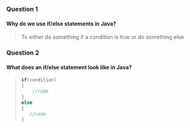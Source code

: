 ### Question 1
#### Why do we use if/else statements in Java?

> To either do something if a condition is true or do something else

### Question 2
#### What does an if/else statement look like in Java?

> ```java
> if(condition)
> {
>     //code
> }
> else
> {
>    //code
> }
> ```